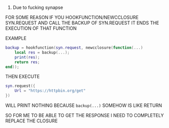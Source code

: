 1. Due to fucking synapse

FOR SOME REASON IF YOU HOOKFUNCTION/NEWCCLOSURE SYN.REQUEST AND CALL THE BACKUP OF SYN.REQUEST IT ENDS THE EXECUTION OF THAT FUNCTION

EXAMPLE
```lua
backup = hookfunction(syn.request, newcclosure(function(...) 
    local res = backup(...);
    print(res);
    return res;
end));
```
THEN EXECUTE
```lua
syn.request({
    Url = "https://httpbin.org/get"
})
```
WILL PRINT NOTHING BECAUSE `backup(...)` SOMEHOW IS LIKE RETURN 

SO FOR ME TO BE ABLE TO GET THE RESPONSE I NEED TO COMPLETELY REPLACE THE CLOSURE
